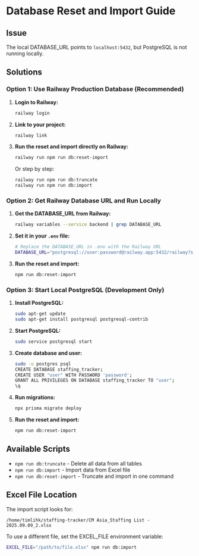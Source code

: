 # Database Reset and Import Guide

## Issue
The local DATABASE_URL points to `localhost:5432`, but PostgreSQL is not running locally.

## Solutions

### Option 1: Use Railway Production Database (Recommended)

1. **Login to Railway:**
   ```bash
   railway login
   ```

2. **Link to your project:**
   ```bash
   railway link
   ```

3. **Run the reset and import directly on Railway:**
   ```bash
   railway run npm run db:reset-import
   ```

   Or step by step:
   ```bash
   railway run npm run db:truncate
   railway run npm run db:import
   ```

### Option 2: Get Railway Database URL and Run Locally

1. **Get the DATABASE_URL from Railway:**
   ```bash
   railway variables --service backend | grep DATABASE_URL
   ```

2. **Set it in your `.env` file:**
   ```bash
   # Replace the DATABASE_URL in .env with the Railway URL
   DATABASE_URL="postgresql://user:password@railway.app:5432/railway?schema=public"
   ```

3. **Run the reset and import:**
   ```bash
   npm run db:reset-import
   ```

### Option 3: Start Local PostgreSQL (Development Only)

1. **Install PostgreSQL:**
   ```bash
   sudo apt-get update
   sudo apt-get install postgresql postgresql-contrib
   ```

2. **Start PostgreSQL:**
   ```bash
   sudo service postgresql start
   ```

3. **Create database and user:**
   ```bash
   sudo -u postgres psql
   CREATE DATABASE staffing_tracker;
   CREATE USER "user" WITH PASSWORD 'password';
   GRANT ALL PRIVILEGES ON DATABASE staffing_tracker TO "user";
   \q
   ```

4. **Run migrations:**
   ```bash
   npx prisma migrate deploy
   ```

5. **Run the reset and import:**
   ```bash
   npm run db:reset-import
   ```

## Available Scripts

- `npm run db:truncate` - Delete all data from all tables
- `npm run db:import` - Import data from Excel file
- `npm run db:reset-import` - Truncate and import in one command

## Excel File Location

The import script looks for:
```
/home/timlihk/staffing-tracker/CM Asia_Staffing List - 2025.09.09_2.xlsx
```

To use a different file, set the EXCEL_FILE environment variable:
```bash
EXCEL_FILE="/path/to/file.xlsx" npm run db:import
```
